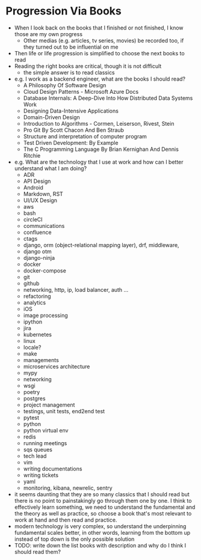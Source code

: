 # Progression Via Books

- When I look back on the books that I finished or not finished, I know those are my own progress
  - Other medias (e.g. articles, tv series, movies) be recorded too, if they turned out to be influential on me
- Then life or life progression is simplified to choose the next books to read
- Reading the right books are critical, though it is not difficult
  - the simple answer is to read classics
- e.g. I work as a backend engineer, what are the books I should read?
  - A Philosophy Of Software Design
  - Cloud Design Patterns - Microsoft Azure Docs
  - Database Internals: A Deep-Dive Into How Distributed Data Systems Work
  - Designing Data-Intensive Applications
  - Domain-Driven Design
  - Introduction to Algorithms - Cormen, Leiserson, Rivest, Stein
  - Pro Git By Scott Chacon And Ben Straub
  - Structure and interpretation of computer program
  - Test Driven Development: By Example
  - The C Programming Language By Brian Kernighan And Dennis Ritchie
- e.g. What are the technology that I use at work and how can I better understand what I am doing?
  - ADR
  - API Design
  - Android
  - Markdown, RST
  - UI/UX Design
  - aws
  - bash
  - circleCI
  - communications
  - confluence
  - ctags
  - django, orm (object-relational mapping layer), drf, middleware,
  - django otm
  - django-ninja
  - docker
  - docker-compose
  - git
  - github
  - networking, http, ip, load balancer, auth ...
  - refactoring
  - analytics
  - iOS
  - image processing
  - ipython
  - jira
  - kubernetes
  - linux
  - locale?
  - make
  - managements
  - microservices architecture
  - mypy
  - networking
  - wsgi
  - poetry
  - postgres
  - project management
  - testings, unit tests, end2end test
  - pytest
  - python
  - python virtual env
  - redis
  - running meetings
  - sqs queues
  - tech lead
  - vim
  - writing documentations
  - writing tickets
  - yaml
  - monitoring, kibana, newrelic, sentry
- it seems daunting that they are so many classics that I should read but there is no point to painstakingly go through them one by one. I think to effectively learn something, we need to understand the fundamental and the theory as well as practice, so choose a book that's most relevant to work at hand and then read and practice.
- modern technology is very complex, so understand the underpinning fundamental scales better, in other words, learning from the bottom up instead of top down is the only possible solution
- TODO: write down the list books with description and why do I think I should read them?
